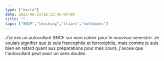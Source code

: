 ```yaml
---
type: ["micro"]
date: 2022-08-21T16:23:45-04:00
title: ""
tags: ["SNCF","teaching","trains","notebooks"]
---
```

J'ai mis un autocollant SNCF sur mon cahier pour le nouveau semestre. Je voulais signifier que je suis francophile et ferroviphile, mais comme je suis bien en retard quant aux préparations pour mes cours, j'avoue que l'autocollant peut avoir un sens double.
